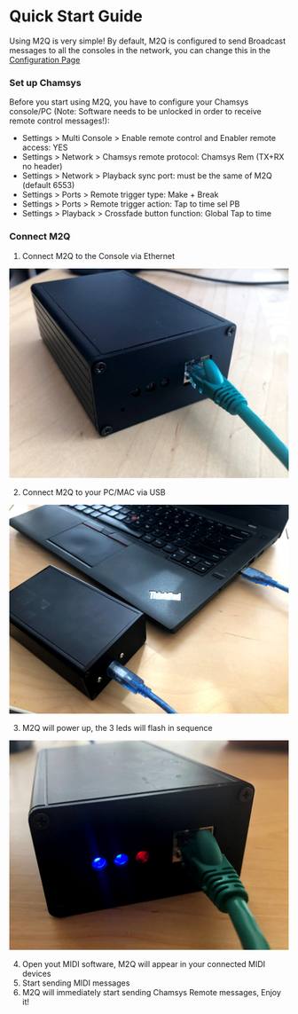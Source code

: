 # Quick Start Guide

Using M2Q is very simple! By default, M2Q is configured to send Broadcast messages to all the consoles in the network, you can change this in the [Configuration Page](./configuration.md)

### Set up Chamsys
Before you start using M2Q, you have to configure your Chamsys console/PC (Note: Software needs to be unlocked in order to receive remote control messages!):

- Settings > Multi Console > Enable remote control and Enabler remote access: YES
- Settings > Network > Chamsys remote protocol: Chamsys Rem (TX+RX no header)
- Settings > Network > Playback sync port: must be the same of M2Q (default 6553)
- Settings > Ports > Remote trigger type: Make + Break
- Settings > Ports > Remote trigger action: Tap to time sel PB
- Settings > Playback > Crossfade button function: Global Tap to time

### Connect M2Q

1. Connect M2Q to the Console via Ethernet

![Ethernet](./images/plug%20ethernet.jpg)

2. Connect M2Q to your PC/MAC via USB

![USB](./images/plug%20usb.jpg)

3. M2Q will power up, the 3 leds will flash in sequence

![LEDs](./images/startup%20led.jpg)

4. Open yout MIDI software, M2Q will appear in your connected MIDI devices
5. Start sending MIDI messages 
6. M2Q will immediately start sending Chamsys Remote messages, Enjoy it!
